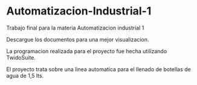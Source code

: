 # Automatizacion-Industrial-1
Trabajo final para la materia Automatizacion industrial 1

Descargue los documentos para una mejor visualizacion.

La programacion realizada para el proyecto fue hecha utilizando TwidoSuite.

El proyecto trata sobre una linea automatica para el llenado de botellas de agua de 1,5 lts. 
